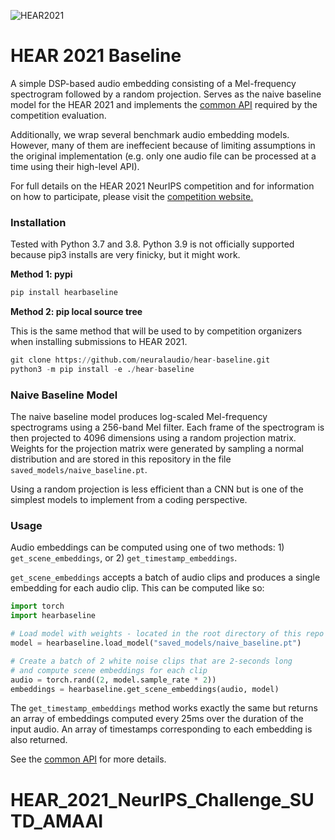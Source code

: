 ![HEAR2021](https://neuralaudio.ai/assets/img/hear-header-sponsor.jpg)
# HEAR 2021 Baseline

A simple DSP-based audio embedding consisting of a Mel-frequency spectrogram followed
by a random projection. Serves as the naive baseline model for the HEAR 2021 and implements
the [common API](https://neuralaudio.ai/hear2021-holistic-evaluation-of-audio-representations.html#common-api)
required by the competition evaluation.

Additionally, we wrap several benchmark audio embedding models.
However, many of them are ineffecient because of limiting assumptions
in the original implementation (e.g. only one audio file can be
processed at a time using their high-level API).

For full details on the HEAR 2021 NeurIPS competition and for information on how to
participate, please visit the
[competition website.](https://neuralaudio.ai/hear2021-holistic-evaluation-of-audio-representations.html)

### Installation

Tested with Python 3.7 and 3.8. Python 3.9 is not officially supported
because pip3 installs are very finicky, but it might work.

**Method 1: pypi**
```python
pip install hearbaseline
```

**Method 2: pip local source tree**

This is the same method that will be used to by competition organizers when installing
submissions to HEAR 2021.
```python
git clone https://github.com/neuralaudio/hear-baseline.git
python3 -m pip install -e ./hear-baseline
```

### Naive Baseline Model
The naive baseline model produces log-scaled Mel-frequency spectrograms using a
256-band Mel filter. Each frame of the spectrogram is then projected to 4096
dimensions using a random projection matrix. Weights for the projection matrix were
generated by sampling a normal distribution and are stored in this repository in the
file `saved_models/naive_baseline.pt`.

Using a random projection is less efficient
than a CNN but is one of the simplest models to implement from a coding perspective.

### Usage

Audio embeddings can be computed using one of two methods: 1)
`get_scene_embeddings`, or 2) `get_timestamp_embeddings`.

`get_scene_embeddings` accepts a batch of audio clips and produces a single embedding
for each audio clip. This can be computed like so:
```python
import torch
import hearbaseline

# Load model with weights - located in the root directory of this repo
model = hearbaseline.load_model("saved_models/naive_baseline.pt")

# Create a batch of 2 white noise clips that are 2-seconds long
# and compute scene embeddings for each clip
audio = torch.rand((2, model.sample_rate * 2))
embeddings = hearbaseline.get_scene_embeddings(audio, model)
```

The `get_timestamp_embeddings` method works exactly the same but returns an array
of embeddings computed every 25ms over the duration of the input audio. An array
of timestamps corresponding to each embedding is also returned.

See the [common API](https://neuralaudio.ai/hear2021-holistic-evaluation-of-audio-representations.html#common-api)
for more details.
# HEAR_2021_NeurIPS_Challenge_SUTD_AMAAI
